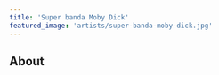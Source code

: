 ```yaml
---
title: 'Super banda Moby Dick'
featured_image: 'artists/super-banda-moby-dick.jpg'
---
```


## About


